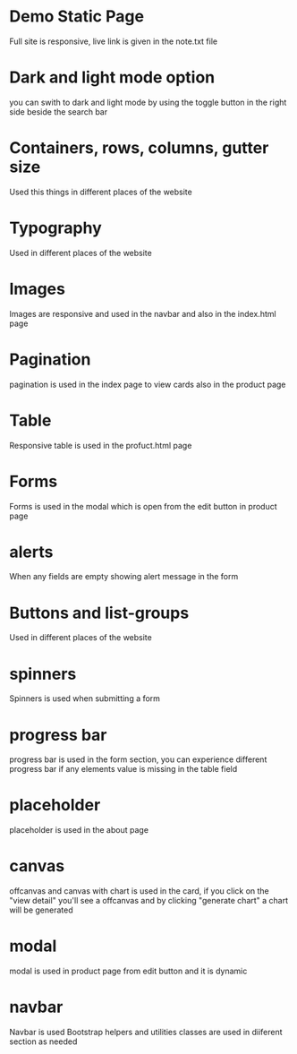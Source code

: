 # Demo Static Page
Full site is responsive, live link is given in the note.txt file
# Dark and light mode option
you can swith to dark and light mode by using the toggle button in the right side beside the search bar
# Containers, rows, columns, gutter size
Used this things in different places of the website
# Typography
Used in different places of the website 
# Images
Images are responsive and used in the navbar and also in the index.html page
# Pagination 
pagination is used in the index page to view cards also in the product page
# Table
Responsive table is used in the profuct.html page
# Forms
Forms is used in the modal which is open from the edit button in product page
# alerts
When any fields are empty showing alert message in the form 
# Buttons and list-groups
Used in different places of the website 
# spinners
Spinners is used when submitting a form
# progress bar
progress bar is used in the form section, you can experience different progress bar if any elements value is missing in the table field
# placeholder
placeholder is used in the about page
# canvas
offcanvas and canvas with chart is used in the card, if you click on the "view detail" you'll see a offcanvas and by clicking "generate chart" a chart will be generated
# modal
modal is used in product page from edit button and it is dynamic
# navbar
Navbar is used
Bootstrap helpers and utilities classes are used in diiferent section as needed
